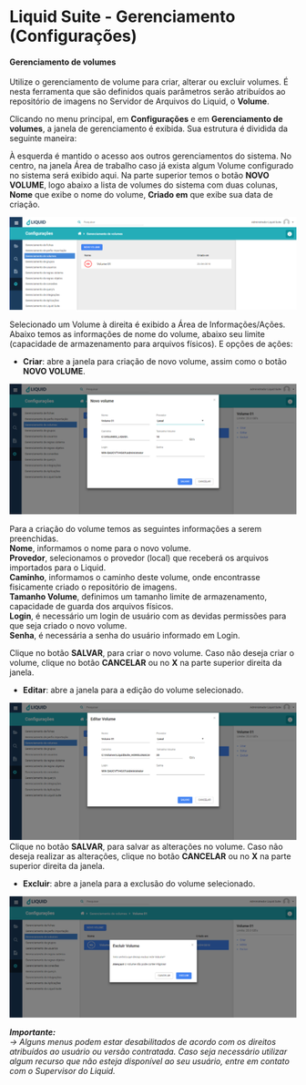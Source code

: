 # Liquid Suite - Gerenciamento (Configurações)

#### Gerenciamento de volumes
Utilize o gerenciamento de volume para criar, alterar ou excluir volumes. É nesta ferramenta que são definidos quais parâmetros serão atribuídos ao repositório de imagens no Servidor de Arquivos do Liquid, o **Volume**.  

Clicando no menu principal, em **Configurações** e em **Gerenciamento de volumes**, a janela de gerenciamento é exibida. Sua estrutura é dividida da seguinte maneira:  

À esquerda é mantido o acesso aos outros gerenciamentos do sistema.
No centro, na janela Área de trabalho caso já exista algum Volume configurado no sistema será exibido aqui. Na parte superior temos o botão **NOVO VOLUME**, logo abaixo a lista de volumes do sistema com duas colunas, **Nome** que exibe o nome do volume, **Criado em** que exibe sua data de criação.  

![Gerenciamento de Volumes](img/063.png)  

Selecionado um Volume à direita é exibido a Área de Informações/Ações. Abaixo temos as informações de nome do volume, abaixo seu limite (capacidade de armazenamento para arquivos físicos). E opções de ações:  

* **Criar**: abre a janela para criação de novo volume, assim como o botão **NOVO VOLUME**.  

![Criar volume](img/064.png)  

Para a criação do volume temos as seguintes informações a serem preenchidas.  
**Nome**, informamos o nome para o novo volume.  
**Provedor**, selecionamos o provedor (local) que receberá os arquivos importados para o Liquid.  
**Caminho**, informamos o caminho deste volume, onde encontrasse fisicamente criado o repositório de imagens.  
**Tamanho Volume**, definimos um tamanho limite de armazenamento, capacidade de guarda dos arquivos físicos.  
**Login**, é necessário um login de usuário com as devidas permissões para que seja criado o novo volume.  
**Senha**, é necessária a senha do usuário informado em Login.  

Clique no botão **SALVAR**, para criar o novo volume. Caso não deseja criar o volume, clique no botão **CANCELAR** ou no **X** na parte superior direita da janela.  

* **Editar**: abre a janela para a edição do volume selecionado.  

![Editar volume](img/065.png)  
Clique no botão **SALVAR**, para salvar as alterações no volume. Caso não deseja realizar as alterações, clique no botão **CANCELAR** ou no **X** na parte superior direita da janela.  

* **Excluir**: abre a janela para a exclusão do volume selecionado.  
 
![Excluir volume](img/066.png)  

***Importante:***  
*→ Alguns menus podem estar desabilitados de acordo com os direitos atribuídos ao usuário ou versão contratada. Caso seja necessário utilizar algum recurso que não esteja disponível ao seu usuário, entre em contato com o Supervisor do Liquid.*